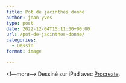 ```yaml
---
title: Pot de jacinthes donné
author: jean-yves
type: post
date: 2022-12-04T15:11:30+00:00
url: /pot-de-jacinthes-donne/
categories:
  - Dessin
format: image

---
```

<!—more—>
Dessiné sur iPad avec [Procreate](https://procreate.com/).